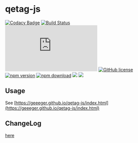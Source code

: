 # qetag-js

[![Codacy Badge](https://api.codacy.com/project/badge/Grade/e4e9326b8c0f4ca6b232f26d9e108596)](https://app.codacy.com/app/geeeger/qetag-js?utm_source=github.com&utm_medium=referral&utm_content=geeeger/qetag-js&utm_campaign=Badge_Grade_Settings) 
[![Build Status](https://travis-ci.org/geeeger/qetag-js.svg?branch=master)](https://travis-ci.org/geeeger/qetag-js) [![gzip](https://badge-size.herokuapp.com/geeeger/qetag-js/master/lib/index.js?compression=gzip&style=flat-square)](https://github.com/geeeger/qetag-js/tree/master/lib) [![GitHub license](https://img.shields.io/badge/license-MIT-blue.svg)](https://github.com/geeeger/qetag-js/blob/master/LICENSE) [![npm version](https://img.shields.io/npm/v/qetag-js.svg?style=flat)](https://www.npmjs.com/package/qetag-js) [![npm download](https://img.shields.io/npm/dw/qetag-js.svg)](https://www.npmjs.com/package/qetag-js) ![](https://img.shields.io/codecov/c/github/geeeger/qetag-js.svg) [![](https://data.jsdelivr.com/v1/package/npm/qetag-js/badge)](https://www.jsdelivr.com/package/npm/qetag-js)


## Usage

See [https://geeeger.github.io/qetag-js/index.html](https://geeeger.github.io/qetag-js/index.html)

## ChangeLog

[here](./CHANGELOG.md)
